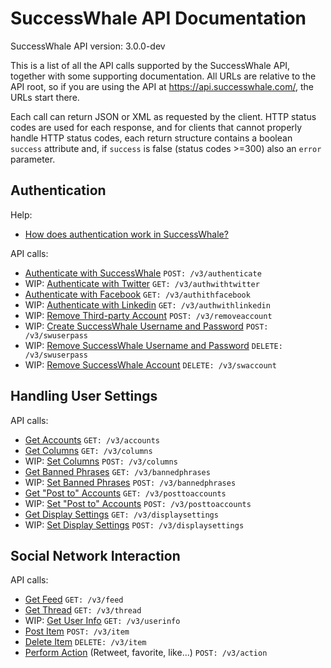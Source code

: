 SuccessWhale API Documentation
==============================

SuccessWhale API version: 3.0.0-dev

This is a list of all the API calls supported by the SuccessWhale API, together with some supporting documentation. All URLs are relative to the API root, so if you are using the API at https://api.successwhale.com/, the URLs start there.

Each call can return JSON or XML as requested by the client. HTTP status codes are used for each response, and for clients that cannot properly handle HTTP status codes, each return structure contains a boolean `success` attribute and, if `success` is false (status codes >=300) also an `error` parameter.

Authentication
--------------

Help:
* [How does authentication work in SuccessWhale?](howto-auth.md)

API calls:
* [Authenticate with SuccessWhale](authenticate-post.md) `POST: /v3/authenticate`
* WIP: [Authenticate with Twitter](authwithtwitter.md) `GET: /v3/authwithtwitter`
* [Authenticate with Facebook](authwithfacebook.md) `GET: /v3/authithfacebook`
* WIP: [Authenticate with Linkedin](authwithlinkedin.md) `GET: /v3/authwithlinkedin`
* WIP: [Remove Third-party Account](removeaccount-post.md) `POST: /v3/removeaccount`
* WIP: [Create SuccessWhale Username and Password](swuserpass-post.md) `POST: /v3/swuserpass`
* WIP: [Remove SuccessWhale Username and Password](swuserpass-delete.md) `DELETE: /v3/swuserpass`
* WIP: [Remove SuccessWhale Account](swaccount-delete.md) `DELETE: /v3/swaccount`


Handling User Settings
----------------------

API calls:
* [Get Accounts](accounts-get.md) `GET: /v3/accounts`
* [Get Columns](columns-get.md) `GET: /v3/columns`
* WIP: [Set Columns](columns-post.md) `POST: /v3/columns`
* [Get Banned Phrases](bannedphrases-get.md) `GET: /v3/bannedphrases`
* WIP: [Set Banned Phrases](bannedphrases-post.md) `POST: /v3/bannedphrases`
* [Get "Post to" Accounts](posttoaccounts-get.md) `GET: /v3/posttoaccounts`
* WIP: [Set "Post to" Accounts](posttoaccounts-post.md) `POST: /v3/posttoaccounts`
* [Get Display Settings](displaysettings-get.md) `GET: /v3/displaysettings`
* WIP: [Set Display Settings](displaysettings-post.md) `POST: /v3/displaysettings`


Social Network Interaction
--------------------------

API calls:
* [Get Feed](feed-get.md) `GET: /v3/feed`
* [Get Thread](thread-get.md) `GET: /v3/thread`
* WIP: [Get User Info](userinfo-get.md) `GET: /v3/userinfo`
* [Post Item](item-post.md) `POST: /v3/item`
* [Delete Item](item-delete.md) `DELETE: /v3/item`
* [Perform Action](action.md) (Retweet, favorite, like...) `POST: /v3/action`
